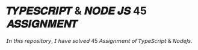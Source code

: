 # 𝑻𝒀𝑷𝑬𝑺𝑪𝑹𝑰𝑷𝑻 & 𝑵𝑶𝑫𝑬 𝑱𝑺 45 𝑨𝑺𝑺𝑰𝑮𝑵𝑴𝑬𝑵𝑻
𝘐𝘯 𝘵𝘩𝘪𝘴 𝘳𝘦𝘱𝘰𝘴𝘪𝘵𝘰𝘳𝘺, 𝘐 𝘩𝘢𝘷𝘦 𝘴𝘰𝘭𝘷𝘦𝘥 45 𝘈𝘴𝘴𝘪𝘨𝘯𝘮𝘦𝘯𝘵 𝘰𝘧 𝘛𝘺𝘱𝘦𝘚𝘤𝘳𝘪𝘱𝘵 & 𝘕𝘰𝘥𝘦𝘑𝘴.
